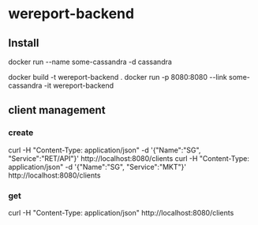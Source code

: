 # wereport-backend

## Install

docker run --name some-cassandra -d cassandra

docker build -t wereport-backend .
docker run -p 8080:8080 --link some-cassandra -it wereport-backend

## client management

### create

curl -H "Content-Type: application/json" -d '{"Name":"SG", "Service":"RET/API"}' http://localhost:8080/clients
curl -H "Content-Type: application/json" -d '{"Name":"SG", "Service":"MKT"}' http://localhost:8080/clients

### get

curl -H "Content-Type: application/json" http://localhost:8080/clients
